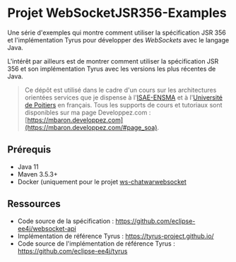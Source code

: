 # Projet WebSocketJSR356-Examples

Une série d'exemples qui montre comment utiliser la spécification JSR 356 et l'implémentation Tyrus pour développer des *WebSockets* avec le langage Java.

L'intérêt par ailleurs est de montrer comment utiliser la spécification JSR 356 et son implémentation Tyrus avec les versions les plus récentes de Java.

> Ce dépôt est utilisé dans le cadre d'un cours sur les architectures orientées services que je dispense à l'[ISAE-ENSMA](https://www.ensma.fr) et à l'[Université de Poitiers](http://www.univ-poitiers.fr/) en français. Tous les supports de cours et tutoriaux sont disponibles sur ma page Developpez.com : [https://mbaron.developpez.com](https://mbaron.developpez.com/#page_soa).

## Prérequis

* Java 11
* Maven 3.5.3+
* Docker (uniquement pour le projet [ws-chatwarwebsocket](ws-chatwarwebsocket/)

## Ressources

* Code source de la spécification : <https://github.com/eclipse-ee4j/websocket-api>
* Implémentation de référence Tyrus : <https://tyrus-project.github.io/>
* Code source de l'implémentation de référence Tyrus : <https://github.com/eclipse-ee4j/tyrus>
